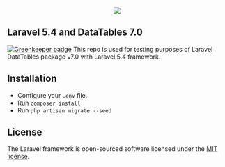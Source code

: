 <p align="center"><img src="https://laravel.com/assets/img/components/logo-laravel.svg"></p>

## Laravel 5.4 and DataTables 7.0 

[![Greenkeeper badge](https://badges.greenkeeper.io/yajra/dt54.svg)](https://greenkeeper.io/)
This repo is used for testing purposes of Laravel DataTables package v7.0 with Laravel 5.4 framework.

## Installation
- Configure your `.env` file.
- Run `composer install`
- Run `php artisan migrate --seed`

## License

The Laravel framework is open-sourced software licensed under the [MIT license](http://opensource.org/licenses/MIT).

